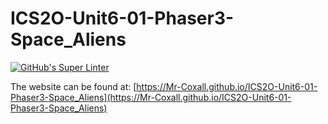 # ICS2O-Unit6-01-Phaser3-Space_Aliens
[![GitHub's Super Linter](https://github.com/Mr-Coxall/ICS2O-Unit6-01-Phaser3-Space_Aliens/workflows/GitHub's%20Super%20Linter/badge.svg)](https://github.com/Mr-Coxall/ICS2O-Unit6-01-Phaser3-Space_Aliens/actions)

The website can be found at: [https://Mr-Coxall.github.io/ICS2O-Unit6-01-Phaser3-Space_Aliens](https://Mr-Coxall.github.io/ICS2O-Unit6-01-Phaser3-Space_Aliens)